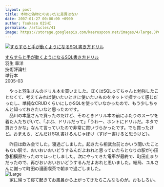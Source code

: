 ```yaml
---
layout: post
title: 本物と偽物とのあいだに差異はない
date: 2007-01-27 00:00:00 +0900
author: Tsukasa OISHI
permalink: /articles/41
image: https://storage.googleapis.com/kaeruspoon.net/images/4/large.JPG?1300871087
---
```



 [![すらすらと手が動くようになるSQL書き方ドリル](https://images-na.ssl-images-amazon.com/images/I/5157Y11QCCL._SL160_.jpg "すらすらと手が動くようになるSQL書き方ドリル")](http://www.amazon.co.jp/%E3%81%99%E3%82%89%E3%81%99%E3%82%89%E3%81%A8%E6%89%8B%E3%81%8C%E5%8B%95%E3%81%8F%E3%82%88%E3%81%86%E3%81%AB%E3%81%AA%E3%82%8BSQL%E6%9B%B8%E3%81%8D%E6%96%B9%E3%83%89%E3%83%AA%E3%83%AB-%E7%BE%BD%E7%94%9F-%E7%AB%A0%E6%B4%8B/dp/4774122998%3FSubscriptionId%3DAKIAIKJECTBTL3JTYTKA%26tag%3Dkaeruspoon-22%26linkCode%3Dxm2%26camp%3D2025%26creative%3D165953%26creativeASIN%3D4774122998)  

 [すらすらと手が動くようになるSQL書き方ドリル](http://www.amazon.co.jp/%E3%81%99%E3%82%89%E3%81%99%E3%82%89%E3%81%A8%E6%89%8B%E3%81%8C%E5%8B%95%E3%81%8F%E3%82%88%E3%81%86%E3%81%AB%E3%81%AA%E3%82%8BSQL%E6%9B%B8%E3%81%8D%E6%96%B9%E3%83%89%E3%83%AA%E3%83%AB-%E7%BE%BD%E7%94%9F-%E7%AB%A0%E6%B4%8B/dp/4774122998%3FSubscriptionId%3DAKIAIKJECTBTL3JTYTKA%26tag%3Dkaeruspoon-22%26linkCode%3Dxm2%26camp%3D2025%26creative%3D165953%26creativeASIN%3D4774122998)  
羽生 章洋  
技術評論社  
単行本  
2005-03  

　やっと羽生さんのドリル本を買いました。ぼくはSQLってちゃんと勉強したことなくて、考えてみれば使いたいときに使いたいものをネットで探すって感じだったし、単純なCRUDくらいにしかSQLを使っていなかったので、もう少しちゃんと知っておきたいなと思ったのです。  
　品川の本屋さんで買ったのだけど、そのときドリル本の前にふたりのスーツを着た人たちがいて、「ぷぷ、ドリルだって」「うわー、ホントにドリルだ。ネタで買おうかな」なんて言っていたので非常に買いづらかったです。でも買ったけど。おまえら、どんだけSQL書けるんじゃぼけ（すげー書けると思うけど）。  

　昨日は飲み会でした。寝過ごしました。起きたら相武台前とかいう聞いたこともない駅で、おいおいおいどうするんだよおれと思っていたらとなりの駅が小田急相模原だったのでほっとしました。次にやってきた電車が最終で、町田止まりだったので、再びおいおいおいどうするんだよおれと思いました。結局、ユルさんに謝って町田の漫画喫茶で朝まで過ごしました。  
 ![Large](https://storage.googleapis.com/kaeruspoon.net/images/4/large.JPG?1300871087)  
　家に帰って寝て起きてお風呂から上がってきたらこんなものが。おもしろい。  

